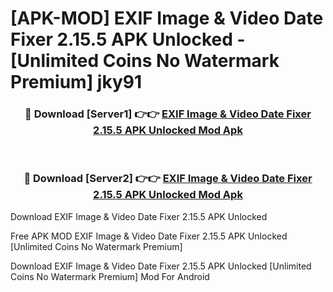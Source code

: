 # [APK-MOD] EXIF Image & Video Date Fixer 2.15.5 APK Unlocked - [Unlimited Coins No Watermark Premium] jky91



<div align="center">
<h3>🔴 Download [Server1] 👉👉 <a href="https://momento.my/?title=EXIF_Image_&_Video_Date_Fixer_2.15.5_APK_Unlocked">EXIF Image & Video Date Fixer 2.15.5 APK Unlocked Mod Apk</a></h3><br>

<h3>🔴 Download [Server2] 👉👉 <a href="https://momento.my/?title=EXIF_Image_&_Video_Date_Fixer_2.15.5_APK_Unlocked">EXIF Image & Video Date Fixer 2.15.5 APK Unlocked Mod Apk</a></h3>
</div>



Download EXIF Image & Video Date Fixer 2.15.5 APK Unlocked 

Free APK MOD EXIF Image & Video Date Fixer 2.15.5 APK Unlocked [Unlimited Coins No Watermark Premium]

Download EXIF Image & Video Date Fixer 2.15.5 APK Unlocked [Unlimited Coins No Watermark Premium] Mod For Android
